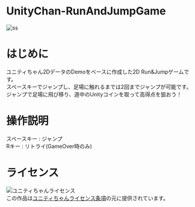 # UnityChan-RunAndJumpGame
![ss](https://github.com/Atsushi-W/RunAndJumpGame/assets/135595685/5214c267-65b7-457b-a376-ddda2d2428d7)

# はじめに
ユニティちゃん2DデータのDemoをベースに作成した2D Run&Jumpゲームです。   
スペースキーでジャンプし、足場に触れるまでは2回までジャンプが可能です。  
ジャンプで足場に飛び移り、道中のUnityコインを取って高得点を狙おう！  

# 操作説明
スペースキー : ジャンプ  
Rキー : リトライ(GameOver時のみ)

# ライセンス
![ユニティちゃんライセンス](http://unity-chan.com/images/imageLicenseLogo.png)  
この作品は[ユニティちゃんライセンス条項](https://unity-chan.com/contents/license_jp/)の元に提供されています。
